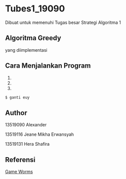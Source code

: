 # Tubes1_19090
Dibuat untuk memenuhi Tugas besar Strategi Algoritma 1

## Algoritma Greedy
yang diimplementasi

## Cara Menjalankan Program
1.
2.
3.
```sh
$ ganti euy
```
## Author
13519090 Alexander

13519116 Jeane Mikha Erwansyah

13519131 Hera Shafira

## Referensi
[Game Worms](https://github.com/EntelectChallenge/2019-Worms)